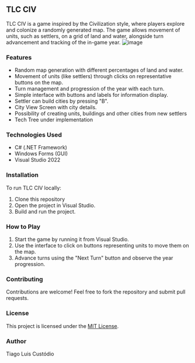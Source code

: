 ## TLC CIV
TLC CIV is a game inspired by the Civilization style, where players explore and colonize a randomly generated map. The game allows movement of units, such as settlers, on a grid of land and water, alongside turn advancement and tracking of the in-game year.
![image](https://github.com/user-attachments/assets/bdd895e0-7c71-4951-9e15-70e9d6fbd93f)



### Features

- Random map generation with different percentages of land and water.
- Movement of units (like settlers) through clicks on representative buttons on the map.
- Turn management and progression of the year with each turn.
- Simple interface with buttons and labels for information display.
- Settler can build cities by pressing "B".  
- City View Screen with city details.  
- Possibility of creating units, buildings and other cities from new settlers
- Tech Tree under implementation  

### Technologies Used

- C# (.NET Framework)
- Windows Forms (GUI)
- Visual Studio 2022

### Installation

To run TLC CIV locally:

1. Clone this repository  
2. Open the project in Visual Studio.
3. Build and run the project.

### How to Play

1. Start the game by running it from Visual Studio.
2. Use the interface to click on buttons representing units to move them on the map.
3. Advance turns using the "Next Turn" button and observe the year progression.

### Contributing

Contributions are welcome! Feel free to fork the repository and submit pull requests.

### License

This project is licensed under the [MIT License](LICENSE).

### Author
Tiago Luis Custódio


